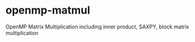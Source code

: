 # openmp-matmul
OpenMP Matrix Multiplication including inner product, SAXPY, block matrix multiplication
